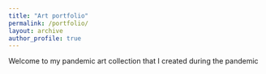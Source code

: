 ```yaml
---
title: "Art portfolio"
permalink: /portfolio/
layout: archive
author_profile: true
---
```


Welcome to my pandemic art collection that I created during the pandemic 
